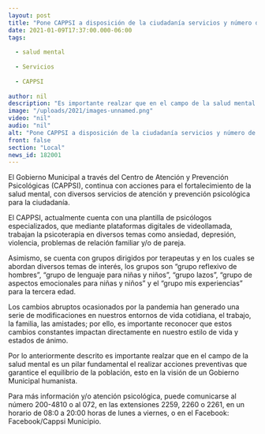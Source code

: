```yaml
---
layout: post
title: "Pone CAPPSI a disposición de la ciudadanía servicios y número de atención"
date: 2021-01-09T17:37:00.000-06:00
tags:
  
  - salud mental
  
  - Servicios
  
  - CAPPSI
  
author: nil
description: "Es importante realzar que en el campo de la salud mental es un pilar fundamental el realizar acciones preventivas que garantice el equilibrio de la población"
image: "/uploads/2021/images-unnamed.png"
video: "nil"
audio: "nil"
alt: "Pone CAPPSI a disposición de la ciudadanía servicios y número de atención"
front: false
section: "Local"
news_id: 182001
---
```


El Gobierno Municipal a través del Centro de Atención y Prevención Psicológicas (CAPPSI), continua con acciones para el fortalecimiento de la salud mental, con diversos servicios de atención y prevención psicológica para la ciudadanía.

El CAPPSI, actualmente cuenta con una plantilla de psicólogos especializados, que mediante plataformas digitales de videollamada, trabajan la psicoterapia en diversos temas como ansiedad, depresión, violencia, problemas de relación familiar y/o de pareja.  

Asimismo, se cuenta con grupos dirigidos por terapeutas y en los cuales se abordan diversos temas de interés, los grupos son “grupo reflexivo de hombres”, “grupo de lenguaje para niñas y niños”, “grupo lazos”, “grupo de aspectos emocionales para niñas y niños” y el “grupo mis experiencias” para la tercera edad.

Los cambios abruptos ocasionados por la pandemia han generado una serie de modificaciones en nuestros entornos de vida cotidiana, el trabajo, la familia, las amistades; por ello, es importante reconocer que estos cambios constantes impactan directamente en nuestro estilo de vida y estados de ánimo.

Por lo anteriormente descrito es importante realzar que en el campo de la salud mental es un pilar fundamental el realizar acciones preventivas que garantice el equilibrio de la población, esto en la visión de un Gobierno Municipal humanista.

Para más información y/o atención psicológica, puede comunicarse al número 200-4810 o al 072, en las extensiones 2259, 2260 o 2261, en un horario de 08:0 a 20:00 horas de lunes a viernes, o en el Facebook: Facebook/Cappsi Municipio.